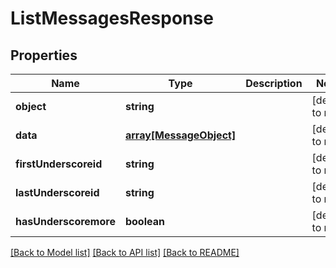 # ListMessagesResponse

## Properties
Name | Type | Description | Notes
------------ | ------------- | ------------- | -------------
**object** | **string** |  | [default to null]
**data** | [**array[MessageObject]**](MessageObject.md) |  | [default to null]
**firstUnderscoreid** | **string** |  | [default to null]
**lastUnderscoreid** | **string** |  | [default to null]
**hasUnderscoremore** | **boolean** |  | [default to null]

[[Back to Model list]](../README.md#documentation-for-models) [[Back to API list]](../README.md#documentation-for-api-endpoints) [[Back to README]](../README.md)


